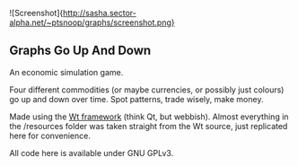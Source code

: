 ![Screenshot]{http://sasha.sector-alpha.net/~ptsnoop/graphs/screenshot.png}

## Graphs Go Up And Down

An economic simulation game. 

Four different commodities (or maybe currencies, or possibly just colours) go up and down over time. Spot patterns, trade wisely, make money.

Made using the [Wt framework](http://www.webtoolkit.eu/) (think Qt, but webbish). Almost everything in the /resources folder was taken straight from the Wt source, just replicated here for convenience.

All code here is available under GNU GPLv3.
